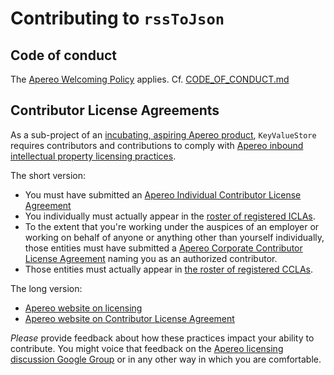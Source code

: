 # Contributing to `rssToJson`

## Code of conduct

The [Apereo Welcoming Policy][] applies. Cf. [CODE_OF_CONDUCT.md][]

## Contributor License Agreements

As a sub-project of an [incubating, aspiring Apereo product][AngularJS-portal website on incubating], `KeyValueStore` requires contributors and contributions to comply with [Apereo inbound intellectual property licensing practices][].

The short version:

+ You must have submitted an [Apereo Individual Contributor License Agreement][]
+ You individually must actually appear in the [roster of registered ICLAs][Apereo CLA roster].
+ To the extent that you're working under the auspices of an employer or working on behalf of anyone or anything other than yourself individually, those entities must have submitted a [Apereo Corporate Contributor License Agreement][] naming you as an authorized contributor.
+ Those entities must actually appear in [the roster of registered CCLAs][Apereo CLA roster].

The long version:

+ [Apereo website on licensing][]
+ [Apereo website on Contributor License Agreement][]

*Please* provide feedback about how these practices impact your ability to contribute. You might voice that feedback on the [Apereo licensing discussion Google Group][] or in any other way in which you are comfortable.

[AngularJS-portal website on incubating]: http://uw-madison-doit.github.io/angularjs-portal/apereo-incubation.html
[Apereo inbound intellectual property licensing practices]: https://www.apereo.org/licensing/practices
[Apereo Individual Contributor License Agreement]: https://www.apereo.org/sites/default/files/Licensing%20Agreements/apereo-icla.pdf
[Apereo Corporate Contributor License Agreement]: https://www.apereo.org/sites/default/files/Licensing%20Agreements/apereo-ccla.pdf
[Apereo website on licensing]: https://www.apereo.org/licensing
[Apereo website on Contributor License Agreement]: https://www.apereo.org/licensing/agreements
[Apereo licensing discussion Google Group]: https://groups.google.com/a/apereo.org/forum/#!forum/licensing-discuss
[Apereo CLA roster]: http://licensing.apereo.org/completed-clas
[CODE_OF_CONDUCT.md]: ../CODE_OF_CONDUCT.md
[Apereo Welcoming Policy]: https://www.apereo.org/content/apereo-welcoming-policy
